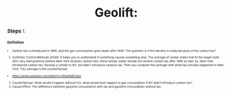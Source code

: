 <h1 align="center">Geolift:</h1>

**<small>Steps**<small>
1. 

**<small>Definition**<small>
- Carbon tax is introduced in 1990, and the gas consumption goes down after 1990. The question is if this decline is really because of the carbon tax?
1. Synthetic Control Methods (SCM): It helps you to understand if something causes something else. The average of similar states that fit the target state (NY) very well pretrend (before New York receives carbon tax), these similar states should not receive carbon tax after 1990 as well. Ex. New York introduced carbon tax, Norway is similar to NY, but didn't introduce carbonx tax. Then you compare this average with what has actually happened in New York. This average is the counterfactual.
- https://www.youtube.com/watch?v=EGqrtpEXxaU
2. Counterfactual: What would it happen without? Ex: what would have happen to gas consumption if NY didn't introduce carbon tax?
3. Causal Effect: The difference between gasoline consumption with tax and gasoline consumption without tax.

